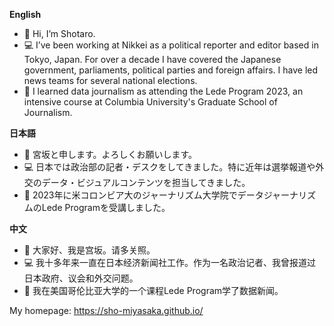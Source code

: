 **English**
- 👋 Hi, I’m Shotaro.
- 💻 I’ve been working at Nikkei as a political reporter and editor based in Tokyo, Japan. For over a decade I have covered the Japanese government, parliaments, political parties and foreign affairs. I have led news teams for several national elections.
- 🌱 I learned data journalism as attending the Lede Program 2023, an intensive course at Columbia University's Graduate School of Journalism.

**日本語**
- 👋 宮坂と申します。よろしくお願いします。
- 💻 日本では政治部の記者・デスクをしてきました。特に近年は選挙報道や外交のデータ・ビジュアルコンテンツを担当してきました。
- 🌱 2023年に米コロンビア大のジャーナリズム大学院でデータジャーナリズムのLede Programを受講しました。

**中文**
- 👋 大家好、我是宫坂。请多关照。
- 💻 我十多年来一直在日本经济新闻社工作。作为一名政治记者、我曾报道过日本政府、议会和外交问题。
- 🌱 我在美国哥伦比亚大学的一个课程Lede Program学了数据新闻。

My homepage: [https://sho-miyasaka.github.io/
](https://sho-miyasaka.github.io/)

<!---
sho-miyasaka/sho-miyasaka is a ✨ special ✨ repository because its `README.md` (this file) appears on your GitHub profile.
You can click the Preview link to take a look at your changes.
--->

